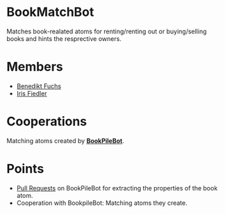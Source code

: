 # BookMatchBot
Matches book-realated atoms for renting/renting out or buying/selling books and hints the resprective owners.

# Members

* [Benedikt Fuchs](https://github.com/helpmefindaname)
* [Iris Fiedler](https://github.com/IrisFI)

# Cooperations

Matching atoms created by [**BookPileBot**](teams/book-pile-bot.md).

# Points
 - [Pull Requests](https://github.com/WoN-Hackathon-2019/won-bookpilebot/pulls?q=is%3Apr+is%3Aclosed) on BookPileBot for extracting the properties of the book atom.
 - Cooperation with BookpileBot: Matching atoms they create.

